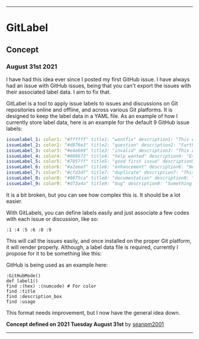 
***

# GitLabel

## Concept

### August 31st 2021

I have had this idea ever since I posted my first GitHub issue. I have always had an issue with GitHub issues, being that you can't export the issues with their associated label data. I aim to fix that.

GitLabel is a tool to apply issue labels to issues and discussions on Git repositories online and offline, and across various Git platforms. It is designed to keep the label data in a YAML file. As an example of how I currently store label data, here is an example for the default 9 GitHub issue labels:

```yaml
issuelabel_1: color1: "#ffffff" title1: "wontfix" description1: "This will not be worked on"
issueLabel_2: color2: "#d876e3" title2: "question" description2: "Further information is requested"
issueLabel_3: color3: "#e4e669" title3: "invalid" description3: "This doesn't seem right"
issueLabel_4: color4: "#008672" title4: "help wanted" description4: "Extra attention is needed"
issueLabel_5: color5: "#7057ff" title5: "good first issue" description5: "Good for newcomers"
issueLabel_6: color6: "#a2eeef" title6: "enhancement" description6: "New feature or request"
issueLabel_7: color7: "#cfd3d7" title7: "duplicate" description7: "This issue or pull request already exists"
issueLabel_8: color8: "#0075ca" title8: "documentation" description8: "Improvements or additions to documentation"
issueLabel_9: color9: "#d73a4a" title9: "bug" description9: "Something isn't working"
```

It is a bit broken, but you can see how complex this is. It should be a lot easier.

With GitLabels, you can define labels easily and just associate a few codes with each issue or discussion, like so:

```gitlabel
:1 :4 :5 :6 :8 :9
```

This will call the issues easily, and once installed on the proper Git platform, it will render properly. Although, a label data file is required, currently I propose for it to be something like this:

GitHub is being used as an example here:

```vim
:GitHubMode()
def label1()
find :(hex) :(numcode) # For color
find :title
find :description_box
find :usage
```

This format needs improvement, but I now have the general idea down.

**Concept defined on 2021 Tuesday August 31st** by [seanpm2001](https://github.com/seanm2001/)

***
